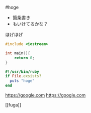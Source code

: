#hoge

- 箇条書き
- もいけてるかな？

ほげほげ

```cpp
#include <iostream>

int main(){
    return 0;
}
```

```ruby
#!/usr/bin/ruby
if File.exsists?
  puts "hoge"
end
```

https://google.com
<https://google.com>

[[fuga]]
